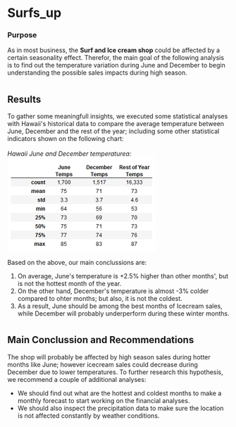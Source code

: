 # Surfs_up

### **Purpose**
As in most business, the **Surf and Ice cream shop** could be affected by a certain seasonality effect. 
Therefor, the main goal of the following analysis is to find out the temperature variation during June and December to begin understanding the possible sales impacts during high season.

#

## **Results**
To gather some meaningfull insights, we executed some statistical analyses with Hawaii's historical data to compare the average temperature between June, December and the rest of the year; including some other statistical indicators shown on the following chart:</br></br>
_Hawaii June and December temperaturea:_
![Hawaii_temps](https://github.com/AxisAngeles/surfs_up/blob/main/Challenge/Resources/Hawaii_temps.PNG)

Based on the above, our main conclussions are:

1. On average, June's temperature is +2.5% higher than other months', but is not the hottest month of the year.
2. On the other hand, December's temperature is almost -3% colder compared to ohter months; but also, it is not the coldest.
3. As a result, June should be among the best months of Icecream sales, while December will probably underperform during these winter months.

#
## **Main Conclussion and Recommendations**
The shop will probably be affected by high season sales during hotter months like June; however icecream sales could decrease during December due to lower temperatures.
To further research this hypothesis, we recommend a couple of additional analyses:
* We should find out what are the hottest and coldest months to make a monthly forecast to start working on the financial analyses.
* We should also inspect the precipitation data to make sure the location is not affected constantly by weather conditions.

